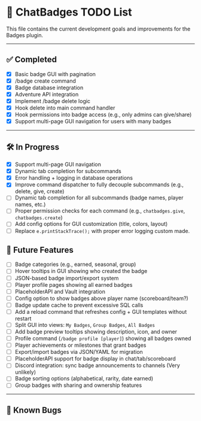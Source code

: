 # 📝 ChatBadges TODO List

This file contains the current development goals and improvements for the Badges plugin.

---

## ✅ Completed
- [x] Basic badge GUI with pagination
- [x] /badge create command
- [x] Badge database integration
- [x] Adventure API integration
- [x] Implement /badge delete logic
- [x] Hook delete into main command handler
- [x] Hook permissions into badge access (e.g., only admins can give/share)
- [x] Support multi-page GUI navigation for users with many badges

---

## 🛠️ In Progress
- [x] Support multi-page GUI navigation
- [x] Dynamic tab completion for subcommands
- [x] Error handling + logging in database operations
- [x] Improve command dispatcher to fully decouple subcommands (e.g., delete, give, create)
- [ ] Dynamic tab completion for all subcommands (badge names, player names, etc.)
- [ ] Proper permission checks for each command (e.g., `chatbadges.give`, `chatbadges.create`)
- [ ] Add config options for GUI customization (title, colors, layout)
- [ ] Replace `e.printStackTrace();` with proper error logging custom made.

## 🧠 Future Features
- [ ] Badge categories (e.g., earned, seasonal, group)
- [ ] Hover tooltips in GUI showing who created the badge
- [ ] JSON-based badge import/export system
- [ ] Player profile pages showing all earned badges
- [ ] PlaceholderAPI and Vault integration
- [ ] Config option to show badges above player name (scoreboard/team?)
- [ ] Badge update cache to prevent excessive SQL calls
- [ ] Add a reload command that refreshes config + GUI templates without restart
- [ ] Split GUI into views: `My Badges`, `Group Badges`, `All Badges`
- [ ] Add badge preview tooltips showing description, icon, and owner
- [ ] Profile command (`/badge profile [player]`) showing all badges owned
- [ ] Player achievements or milestones that grant badges
- [ ] Export/import badges via JSON/YAML for migration
- [ ] PlaceholderAPI support for badge display in chat/tab/scoreboard
- [ ] Discord integration: sync badge announcements to channels (Very unlikely)
- [ ] Badge sorting options (alphabetical, rarity, date earned)
- [ ] Group badges with sharing and ownership features

---

## 🐞 Known Bugs
